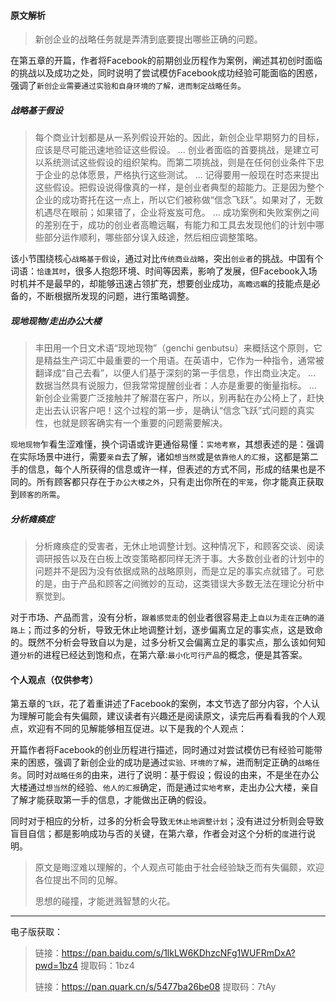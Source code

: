 #### 原文解析

>新创企业的战略任务就是弄清到底要提出哪些正确的问题。

在第五章的开篇，作者将Facebook的前期创业历程作为案例，阐述其初创时面临的挑战以及成功之处，同时说明了尝试模仿Facebook成功经验可能面临的困惑，强调了`新创企业需要通过实验和自身环境的了解，进而制定战略任务`。

##### 战略基于假设

>每个商业计划都是从一系列假设开始的。因此，新创企业早期努力的目标，应该是尽可能迅速地验证这些假设。
>...
>创业者面临的首要挑战，是建立可以系统测试这些假设的组织架构。而第二项挑战，则是在任何创业条件下忠于企业的总体愿景，严格执行这些测试。
>...
>记得要用一般现在时态来提出这些假设。把假设说得像真的一样，是创业者典型的超能力。正是因为整个企业的成功寄托在这一点上，所以它们被称做“信念飞跃”。如果对了，无数机遇尽在眼前；如果错了，企业将岌岌可危。
>...
>成功案例和失败案例之间的差别在于，成功的创业者高瞻远瞩，有能力和工具去发现他们的计划中哪些部分运作顺利，哪些部分误入歧途，然后相应调整策略。

该小节围绕核心`战略基于假设`，通过对比`传统商业战略`，突出`创业者`的挑战。中国有个词语：`恰逢其时`，很多人抱怨环境、时间等因素，影响了发展，但Facebook入场时机并不是最早的，却能够迅速占领扩充，想要创业成功，`高瞻远瞩`的技能点是必备的，不断根据所发现的问题，进行策略调整。

##### 现地现物/走出办公大楼

>丰田用一个日文术语“现地现物”（genchi genbutsu）来概括这个原则，它是精益生产词汇中最重要的一个用语。在英语中，它作为一种指令，通常被翻译成“自己去看”，以便人们基于深刻的第一手信息，作出商业决定。
>...
>数据当然具有说服力，但我常常提醒创业者：人亦是重要的衡量指标。
>...
>新创企业需要广泛接触并了解潜在客户，所以，别再黏在办公椅上了，赶快走出去认识客户吧！这个过程的第一步，是确认“信念飞跃”式问题的真实性，也就是顾客确实有一个重要的问题需要解决。

`现地现物`乍看生涩难懂，换个词语或许更通俗易懂：`实地考察`，其想表述的是：强调在实际场景中进行，需要`亲自`去了解，诸如`想当然`或是`依靠他人的汇报`，这都是第二手的信息，每个人所获得的信息或许一样，但表述的方式不同，形成的结果也是不同的。所有顾客都只存在于`办公大楼之外`，只有走出你所在的`牢笼`，你才能真正获取到`顾客的所需`。

##### 分析瘫痪症

>分析瘫痪症的受害者，无休止地调整计划。这种情况下，和顾客交谈、阅读调研报告以及在白板上改变策略都同样无济于事。大多数创业者的计划中的问题并不是因为没有依据成熟的战略原则，而是立足的事实点就错了。可悲的是，由于产品和顾客之间微妙的互动，这类错误大多数无法在理论分析中察觉到。

对于市场、产品而言，没有分析，`跟着感觉走`的创业者很容易走上`自以为走在正确的道路上`；而过多的分析，导致无休止地调整计划，逐步偏离立足的事实点，这是致命的。既然不分析会导致自以为是，过多分析又会偏离立足的事实点，那么该如何知道`分析`的进程已经达到饱和点，在第六章:`最小化可行产品`的概念，便是其答案。

#### 个人观点（仅供参考）

第五章的`飞跃`，花了着重讲述了Facebook的案例，本文节选了部分内容，个人认为理解可能会有失偏颇，建议读者有兴趣还是阅读原文，读完后再看看我的个人观点，欢迎有不同的见解能够相互促进。以下是我的个人观点：

开篇作者将Facebook的创业历程进行描述，同时通过对尝试模仿已有经验可能带来的困惑，强调了新创企业的成功是通过`实验、环境的了解`，进而制定正确的`战略任务`。同时对`战略任务`的由来，进行了说明：基于假设；假设的由来，不是坐在办公大楼通过`想当然`的经验、`他人的汇报`确定，而是通过`实地考察`，走出办公大楼，亲自了解才能获取第一手的信息，才能做出正确的假设。

同时对于相应的分析，过多的分析会导致`无休止地调整计划`；没有进过分析则会导致盲目自信；都是影响成功与否的关键，在第六章，作者会对这个分析的`度`进行说明。

>原文是晦涩难以理解的，个人观点可能由于社会经验缺乏而有失偏颇，欢迎各位提出不同的见解。
>
>思想的碰撞，才能迸溅智慧的火花。

-----------

电子版获取：

>链接：https://pan.baidu.com/s/1lkLW6KDhzcNFg1WUFRmDxA?pwd=1bz4 
>提取码：1bz4
>
>链接：https://pan.quark.cn/s/5477ba26be08 
>提取码：7tAy
